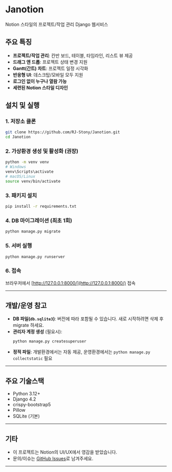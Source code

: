# Janotion

Notion 스타일의 프로젝트/작업 관리 Django 웹서비스

## 주요 특징

- **프로젝트/작업 관리**: 칸반 보드, 테이블, 타임라인, 리스트 뷰 제공
- **드래그 앤 드롭**: 프로젝트 상태 변경 지원
- **Gantt(간트) 차트**: 프로젝트 일정 시각화
- **반응형 UI**: 데스크탑/모바일 모두 지원
- **로그인 없이 누구나 열람 가능**
- **세련된 Notion 스타일 디자인**

## 설치 및 실행

### 1. 저장소 클론

```bash
git clone https://github.com/RJ-Stony/Janotion.git
cd Janotion
```

### 2. 가상환경 생성 및 활성화 (권장)

```bash
python -m venv venv
# Windows
venv\Scripts\activate
# macOS/Linux
source venv/bin/activate
```

### 3. 패키지 설치

```bash
pip install -r requirements.txt
```

### 4. DB 마이그레이션 (최초 1회)

```bash
python manage.py migrate
```

### 5. 서버 실행

```bash
python manage.py runserver
```

### 6. 접속

브라우저에서 [http://127.0.0.1:8000/](http://127.0.0.1:8000/) 접속

---

## 개발/운영 참고

- **DB 파일(`db.sqlite3`)**: 버전에 따라 포함될 수 있습니다. 새로 시작하려면 삭제 후 migrate 하세요.
- **관리자 계정 생성** (필요시):
  ```bash
  python manage.py createsuperuser
  ```
- **정적 파일**: 개발환경에서는 자동 제공, 운영환경에서는 `python manage.py collectstatic` 필요

---

## 주요 기술스택

- Python 3.12+
- Django 4.2
- crispy-bootstrap5
- Pillow
- SQLite (기본)

---

## 기타

- 이 프로젝트는 Notion의 UI/UX에서 영감을 받았습니다.
- 문의/이슈는 [GitHub Issues](https://github.com/RJ-Stony/Janotion/issues)로 남겨주세요.

---
